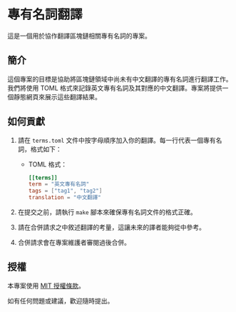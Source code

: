 # 專有名詞翻譯

這是一個用於協作翻譯區塊鏈相關專有名詞的專案。

## 簡介

這個專案的目標是協助將區塊鏈領域中尚未有中文翻譯的專有名詞進行翻譯工作。我們將使用 TOML 格式來記錄英文專有名詞及其對應的中文翻譯。專案將提供一個靜態網頁來展示這些翻譯結果。

## 如何貢獻

1. 請在 `terms.toml` 文件中按字母順序加入你的翻譯。每一行代表一個專有名詞，格式如下：

   - TOML 格式：

     ```toml
     [[terms]]
     term = "英文專有名詞"
     tags = ["tag1", "tag2"]
     translation = "中文翻譯"
     ```

2. 在提交之前，請執行 `make` 腳本來確保專有名詞文件的格式正確。
3. 請在合併請求之中敘述翻譯的考量，這讓未來的譯者能夠從中參考。
4. 合併請求會在專案維護者審閱過後合併。


## 授權

本專案使用 [MIT 授權條款](LICENSE)。

如有任何問題或建議，歡迎隨時提出。
